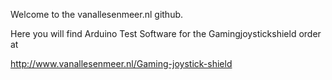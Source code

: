 Welcome to the vanallesenmeer.nl github.

Here you will find Arduino Test Software for the Gamingjoystickshield order at 

http://www.vanallesenmeer.nl/Gaming-joystick-shield